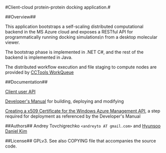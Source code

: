 #Client-cloud protein-protein docking application.#

##Overview##

This application bootstraps a self-scaling distributed computational backend in the MS Azure cloud
and exposes a RESTful API for programmatically running docking simulations\n
from a desktop molecular viewer.

The bootstrap phase is implemented in .NET C#, and the rest of the backend is implemented in Java.

The distributed workflow execution and file staging to compute nodes are provided by [CCTools WorkQueue](http://ccl.cse.nd.edu/software/)

##Documentation##

[Client user API](/andreyto/proddl-c/src/master/UserManual.txt)

[Developer's Manual](/andreyto/proddl-c/src/master/DeveloperManual.txt) for building, deploying and modifying

[Creating a x509 Certificate for the Windows Azure Management API](/andreyto/proddl-c/src/master/CreatingJavaCertificate.html), a step required for deployment as referenced by the Developer's Manual

##Authors##
Andrey Tovchigrechko `<andreyto AT gmail.com>` and [Hyunsoo Daniel Kim](https://www.linkedin.com/pub/hyunsoo-daniel-kim/14/1a5/166)

##License##
GPLv3. See also COPYING file that accompanies the source code.
